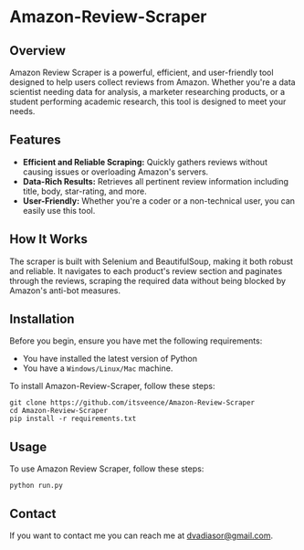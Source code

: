 # Amazon-Review-Scraper

## Overview
Amazon Review Scraper is a powerful, efficient, and user-friendly tool designed to help users collect reviews from Amazon. Whether you're a data scientist needing data for analysis, a marketer researching products, or a student performing academic research, this tool is designed to meet your needs.

## Features
- **Efficient and Reliable Scraping:** Quickly gathers reviews without causing issues or overloading Amazon's servers.
- **Data-Rich Results:** Retrieves all pertinent review information including title, body, star-rating, and more.
- **User-Friendly:** Whether you're a coder or a non-technical user, you can easily use this tool.

## How It Works
The scraper is built with Selenium and BeautifulSoup, making it both robust and reliable. It navigates to each product's review section and paginates through the reviews, scraping the required data without being blocked by Amazon's anti-bot measures.

## Installation

Before you begin, ensure you have met the following requirements:
- You have installed the latest version of Python
- You have a `Windows/Linux/Mac` machine. 

To install Amazon-Review-Scraper, follow these steps:
```
git clone https://github.com/itsveence/Amazon-Review-Scraper
cd Amazon-Review-Scraper
pip install -r requirements.txt
```

## Usage

To use Amazon Review Scraper, follow these steps:

```
python run.py
```

## Contact

If you want to contact me you can reach me at dvadiasor@gmail.com.
